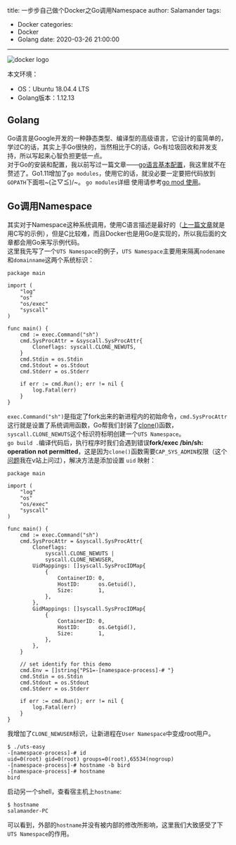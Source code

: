 title: 一步步自己做个Docker之Go调用Namespace
author: Salamander
tags:
  - Docker
categories:
  - Docker
  - Golang
date: 2020-03-26 21:00:00
---
![docker logo](/images/docker-logo.png)

本文环境：
* OS：Ubuntu 18.04.4 LTS
* Golang版本：1.12.13

## Golang
Go语言是Google开发的一种静态类型、编译型的高级语言，它设计的蛮简单的，学过C的话，其实上手Go很快的，当然相比于C的话，Go有垃圾回收和并发支持，所以写起来心智负担更低一点。  
对于Go的安装和配置，我以前写过一篇文章——[go语言基本配置](https://segmentfault.com/a/1190000008487280)，我这里就不在赘述了。Go1.11增加了`go modules`，使用它的话，就没必要一定要把代码放到`GOPATH`下面啦~\(≧▽≦)/~。 `go modules`详细
使用请参考[go mod 使用](https://juejin.im/post/5c8e503a6fb9a070d878184a)。  

<!-- more -->

## Go调用Namespace
其实对于Namespace这种系统调用，使用C语言描述是最好的（[上一篇文章](/2019/11/28/docker-Linux-Namespace-intro/)就是用C写的示例），但是C比较难，而且Docker也是用Go是实现的，所以我后面的文章都会用Go来写示例代码。  
这里我先写了一个`UTS Namespace`的例子，`UTS Namespace`主要用来隔离`nodename`和`domainname`这两个系统标识：   
```
package main

import (
	"log"
	"os"
	"os/exec"
	"syscall"
)

func main() {
	cmd := exec.Command("sh")
	cmd.SysProcAttr = &syscall.SysProcAttr{
		Cloneflags: syscall.CLONE_NEWUTS,
	}
	cmd.Stdin = os.Stdin
	cmd.Stdout = os.Stdout
	cmd.Stderr = os.Stderr

	if err := cmd.Run(); err != nil {
		log.Fatal(err)
	}
}
```
`exec.Command("sh")`是指定了fork出来的新进程内的初始命令，`cmd.SysProcAttr`这行就是设置了系统调用函数，Go帮我们封装了[clone()](http://man7.org/linux/man-pages/man2/clone.2.html)函数，`syscall.CLONE_NEWUTS`这个标识符标明创建一个`UTS Namespace`。  
`go build .`编译代码后，执行程序时我们会遇到错误**fork/exec /bin/sh: operation not permitted**，这是因为`clone()`函数需要`CAP_SYS_ADMIN`权限（这个[问题](https://www.v2ex.com/t/618961)我在v站上问过），解决方法是添加设置 `uid` 映射： 
```
package main

import (
	"log"
	"os"
	"os/exec"
	"syscall"
)

func main() {
	cmd := exec.Command("sh")
	cmd.SysProcAttr = &syscall.SysProcAttr{
		Cloneflags:
			syscall.CLONE_NEWUTS |
			syscall.CLONE_NEWUSER,
		UidMappings: []syscall.SysProcIDMap{
			{
				ContainerID: 0,
				HostID:      os.Getuid(),
				Size:        1,
			},
		},
		GidMappings: []syscall.SysProcIDMap{
			{
				ContainerID: 0,
				HostID:      os.Getgid(),
				Size:        1,
			},
		},
	}

	// set identify for this demo
	cmd.Env = []string{"PS1=-[namespace-process]-# "}
	cmd.Stdin = os.Stdin
	cmd.Stdout = os.Stdout
	cmd.Stderr = os.Stderr

	if err := cmd.Run(); err != nil {
		log.Fatal(err)
	}
}
```
我增加了`CLONE_NEWUSER`标识，让新进程在`User Namespace`中变成root用户。  
```
$ ./uts-easy 
-[namespace-process]-# id
uid=0(root) gid=0(root) groups=0(root),65534(nogroup)
-[namespace-process]-# hostname -b bird
-[namespace-process]-# hostname
bird
```
启动另一个shell，查看宿主机上`hostname`:   
```
$ hostname
salamander-PC
```
可以看到，外部的`hostname`并没有被内部的修改所影响，这里我们大致感受了下`UTS Namespace`的作用。